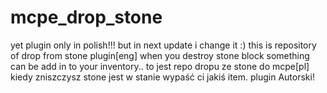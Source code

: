 # mcpe_drop_stone
yet plugin only in polish!!! but in next update i change it :)
this is repository of drop from stone plugin[eng]
when you destroy stone block something can be add in to your inventory..
to jest repo dropu ze stone do mcpe[pl]
kiedy zniszczysz stone jest w stanie wypaść ci jakiś item. plugin Autorski!
